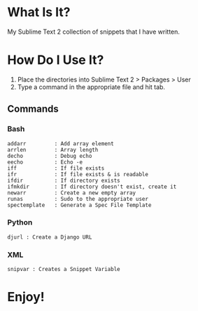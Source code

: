 # What Is It?

My Sublime Text 2 collection of snippets that I have written.

# How Do I Use It?

1. Place the directories into Sublime Text 2 > Packages > User
2. Type a command in the appropriate file and hit tab.

## Commands

### Bash
	addarr  	   : Add array element
	arrlen  	   : Array length
	decho   	   : Debug echo
	eecho   	   : Echo -e
	iff     	   : If file exists
	ifr     	   : If file exists & is readable
	ifdir   	   : If directory exists
	ifmkdir 	   : If directory doesn't exist, create it
	newarr  	   : Create a new empty array
	runas   	   : Sudo to the appropriate user
	spectemplate   : Generate a Spec File Template

### Python
	djurl : Create a Django URL
### XML
	snipvar : Creates a Snippet Variable
# Enjoy!